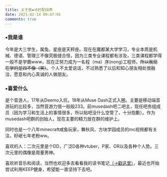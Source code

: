 ```yaml
---
title: 关于我▪冰柠配绿茶
date: 2021-02-14 09:47:01
comments: true
---
```


### ▪我是谁

今年是大三学生，属兔，星座是天秤座。现在在魔都某大学学习，专业本质是机械、德语、管理三不像究极缝合怪，因为三类专业课程都有涉及，三类课程都学得一般不是学霸www，现在正努力成为一名程（ma）序(nong)工程师，~~所以我现在学的是四不像（笑）~~。个人不太爱说话，不过熟悉了以后和知心朋友相处很融洽，愿意和内心真诚的人做朋友。

### ▪喜爱什么

是个音游人，17年从Deemo入坑，18年从Muse Dash正式入圈。主要是移动端音游玩的比较多，当然音游力很一般般233。前musedash吧二吧主，现任吧务组成员（因为学习和生活上的事情很多，所以贴吧没什么空管了，十分抱歉）。作为musedash吧群的创始人，现在主要的精力放在群的维护上。

同时也是一个八年minecraft咸鱼玩家，舞秋风、方块学园成员的mc视频都有关注，籽岷七年老粉ww。

喜欢的人：二次元里是个DD，广泛D各种vtuber，P家、OR以及各种个人势。三次元里的偶像是周董男神。

喜欢听音乐和阅读，当然也欢迎多去看看我的读书笔记[（→戳这里）](/categories/阅读有感/)，最近也开始尝试利用KEEP健身，希望能一直坚持下去吧。